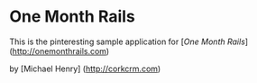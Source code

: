 # One Month Rails

This is the pinteresting sample application for 
[*One Month Rails*] (http://onemonthrails.com)

by [Michael Henry] (http://corkcrm.com)
